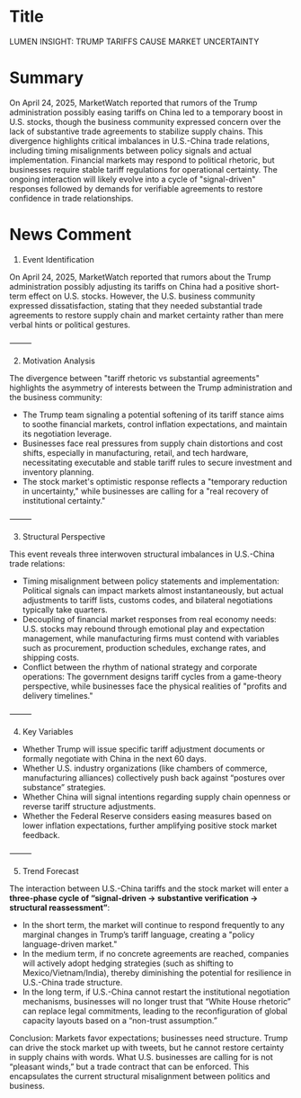 # Title
LUMEN INSIGHT: TRUMP TARIFFS CAUSE MARKET UNCERTAINTY

# Summary
On April 24, 2025, MarketWatch reported that rumors of the Trump administration possibly easing tariffs on China led to a temporary boost in U.S. stocks, though the business community expressed concern over the lack of substantive trade agreements to stabilize supply chains. This divergence highlights critical imbalances in U.S.-China trade relations, including timing misalignments between policy signals and actual implementation. Financial markets may respond to political rhetoric, but businesses require stable tariff regulations for operational certainty. The ongoing interaction will likely evolve into a cycle of "signal-driven" responses followed by demands for verifiable agreements to restore confidence in trade relationships.

# News Comment
1. Event Identification

On April 24, 2025, MarketWatch reported that rumors about the Trump administration possibly adjusting its tariffs on China had a positive short-term effect on U.S. stocks. However, the U.S. business community expressed dissatisfaction, stating that they needed substantial trade agreements to restore supply chain and market certainty rather than mere verbal hints or political gestures.

⸻

2. Motivation Analysis

The divergence between "tariff rhetoric vs substantial agreements" highlights the asymmetry of interests between the Trump administration and the business community:
- The Trump team signaling a potential softening of its tariff stance aims to soothe financial markets, control inflation expectations, and maintain its negotiation leverage.
- Businesses face real pressures from supply chain distortions and cost shifts, especially in manufacturing, retail, and tech hardware, necessitating executable and stable tariff rules to secure investment and inventory planning.
- The stock market's optimistic response reflects a "temporary reduction in uncertainty," while businesses are calling for a "real recovery of institutional certainty."

⸻

3. Structural Perspective

This event reveals three interwoven structural imbalances in U.S.-China trade relations:
- Timing misalignment between policy statements and implementation: Political signals can impact markets almost instantaneously, but actual adjustments to tariff lists, customs codes, and bilateral negotiations typically take quarters.
- Decoupling of financial market responses from real economy needs: U.S. stocks may rebound through emotional play and expectation management, while manufacturing firms must contend with variables such as procurement, production schedules, exchange rates, and shipping costs.
- Conflict between the rhythm of national strategy and corporate operations: The government designs tariff cycles from a game-theory perspective, while businesses face the physical realities of "profits and delivery timelines."

⸻

4. Key Variables
- Whether Trump will issue specific tariff adjustment documents or formally negotiate with China in the next 60 days.
- Whether U.S. industry organizations (like chambers of commerce, manufacturing alliances) collectively push back against “postures over substance” strategies.
- Whether China will signal intentions regarding supply chain openness or reverse tariff structure adjustments.
- Whether the Federal Reserve considers easing measures based on lower inflation expectations, further amplifying positive stock market feedback.

⸻

5. Trend Forecast

The interaction between U.S.-China tariffs and the stock market will enter a **three-phase cycle of “signal-driven → substantive verification → structural reassessment”**:
- In the short term, the market will continue to respond frequently to any marginal changes in Trump’s tariff language, creating a "policy language-driven market."
- In the medium term, if no concrete agreements are reached, companies will actively adopt hedging strategies (such as shifting to Mexico/Vietnam/India), thereby diminishing the potential for resilience in U.S.-China trade structure.
- In the long term, if U.S.-China cannot restart the institutional negotiation mechanisms, businesses will no longer trust that “White House rhetoric” can replace legal commitments, leading to the reconfiguration of global capacity layouts based on a “non-trust assumption.”

Conclusion: Markets favor expectations; businesses need structure. Trump can drive the stock market up with tweets, but he cannot restore certainty in supply chains with words. What U.S. businesses are calling for is not “pleasant winds,” but a trade contract that can be enforced. This encapsulates the current structural misalignment between politics and business.
